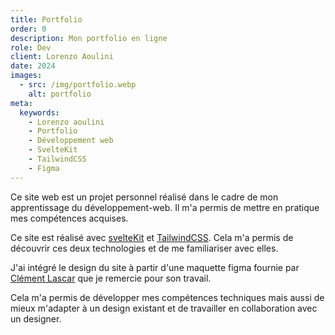 ```yaml
---
title: Portfolio
order: 0
description: Mon portfolio en ligne
role: Dev
client: Lorenzo Aoulini
date: 2024
images:
  - src: /img/portfolio.webp
    alt: portfolio
meta:
  keywords: 
    - Lorenzo aoulini
    - Portfolio
    - Développement web
    - SvelteKit
    - TailwindCSS
    - Figma
---
```



Ce site web est un projet personnel réalisé dans le cadre de mon apprentissage du développement-web. Il m'a permis de mettre en pratique mes compétences acquises.
<br />

Ce site est réalisé avec [svelteKit](https://kit.svelte.dev/) et [TailwindCSS](https://tailwindcss.com/).
Cela m'a permis de découvrir ces deux technologies et de me familiariser avec elles.

J'ai intégré le design du site à partir d'une maquette figma fournie par [Clément Lascar](https://clement-lascar.com/) que je remercie pour son travail.
<br />

Cela m'a permis de développer mes compétences techniques mais aussi de mieux m'adapter à un design existant et de travailler en collaboration avec un designer.


<style>
  a {
    @apply text-primary-500 hover:underline;
  }
</style>